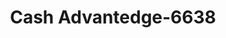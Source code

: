 ---
f_zip-code: 98310
f_state-code: WA
title: Cash Advantedge-6638
f_phone: 360-479-5716
f_city-only: Bremerton
f_address: 3320 Wheaton Way Bremerton
f_location-unique-id: '6638'
slug: cash-advantedge-6638
updated-on: '2024-05-30T13:46:58.046Z'
created-on: '2024-05-30T13:36:59.803Z'
published-on: '2024-05-30T13:54:32.469Z'
f_city-state: cms/city/bremerton-wa.md
f_company: cms/company/cash-advantedge.md
f_state: cms/state/washington.md
layout: '[payday-loan].html'
tags: payday-loan
---